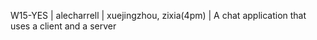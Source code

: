 W15-YES | alecharrell | xuejingzhou, zixia(4pm) | A chat application that uses a client and a server
